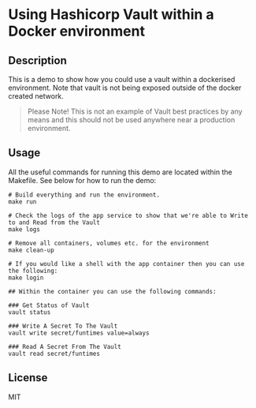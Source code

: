 # Using Hashicorp Vault within a Docker environment

## Description
This is a demo to show how you could use a vault within a dockerised environment. Note that vault is not being exposed outside of the docker created network.

> Please Note!
> This is not an example of Vault best practices by any means and this should not be used anywhere near a production environment.

## Usage
All the useful commands for running this demo are located within the Makefile. See below for how to run the demo:

```shell
# Build everything and run the environment.
make run

# Check the logs of the app service to show that we're able to Write to and Read from the Vault
make logs

# Remove all containers, volumes etc. for the environment
make clean-up

# If you would like a shell with the app container then you can use the following:
make login

## Within the container you can use the following commands:

### Get Status of Vault
vault status

### Write A Secret To The Vault
vault write secret/funtimes value=always

### Read A Secret From The Vault
vault read secret/funtimes
```

## License
MIT
